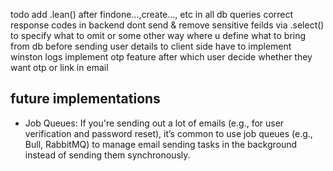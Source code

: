 todo
add .lean() after findone...,create..., etc in all db queries
correct response codes in backend
dont send & remove sensitive feilds via .select() to specify what to omit or some other way where u define what to bring from db before sending user details to client side
have to implement winston logs
implement otp feature after which user decide whether they want otp or link in email

## future implementations

- Job Queues: If you're sending out a lot of emails (e.g., for user verification and password reset), it’s common to use job queues (e.g., Bull, RabbitMQ) to manage email sending tasks in the background instead of sending them synchronously.
